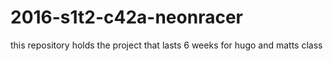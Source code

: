 # 2016-s1t2-c42a-neonracer
this repository holds the project that lasts 6 weeks for hugo and matts class

